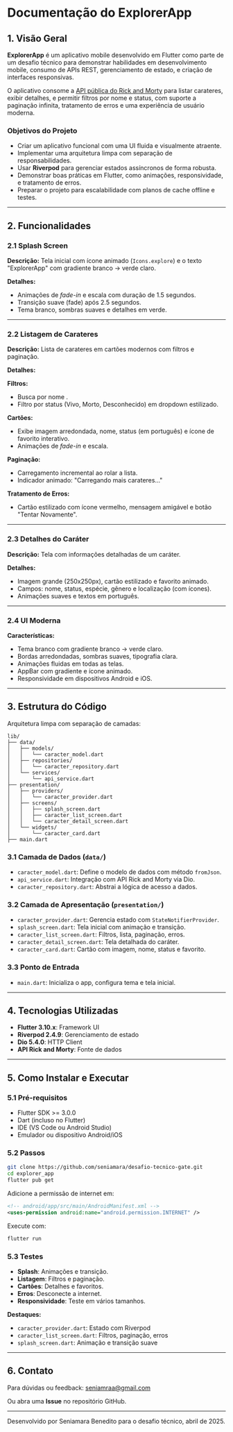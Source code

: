 
# Documentação do ExplorerApp

## 1. Visão Geral

**ExplorerApp** é um aplicativo mobile desenvolvido em Flutter como parte de um desafio técnico para demonstrar habilidades em desenvolvimento mobile, consumo de APIs REST, gerenciamento de estado, e criação de interfaces responsivas.

O aplicativo consome a [API pública do Rick and Morty](https://rickandmortyapi.com/) para listar carateres, exibir detalhes, e permitir filtros por nome e status, com suporte a paginação infinita, tratamento de erros e uma experiência de usuário moderna.

### Objetivos do Projeto

- Criar um aplicativo funcional com uma UI fluida e visualmente atraente.  
- Implementar uma arquitetura limpa com separação de responsabilidades.  
- Usar **Riverpod** para gerenciar estados assíncronos de forma robusta.  
- Demonstrar boas práticas em Flutter, como animações, responsividade, e tratamento de erros.  
- Preparar o projeto para escalabilidade com planos de cache offline e testes.  

---

## 2. Funcionalidades

### 2.1 Splash Screen

**Descrição:** Tela inicial com ícone animado (`Icons.explore`) e o texto "ExplorerApp" com gradiente branco → verde claro.

**Detalhes:**
- Animações de *fade-in* e escala com duração de 1.5 segundos.
- Transição suave (fade) após 2.5 segundos.
- Tema branco, sombras suaves e detalhes em verde.

---

### 2.2 Listagem de Carateres

**Descrição:** Lista de carateres em cartões modernos com filtros e paginação.

**Detalhes:**

**Filtros:**
- Busca por nome .
- Filtro por status (Vivo, Morto, Desconhecido) em dropdown estilizado.

**Cartões:**
- Exibe imagem arredondada, nome, status (em português) e ícone de favorito interativo.
- Animações de *fade-in* e escala.

**Paginação:**
- Carregamento incremental ao rolar a lista.
- Indicador animado: "Carregando mais carateres..."

**Tratamento de Erros:**
- Cartão estilizado com ícone vermelho, mensagem amigável e botão "Tentar Novamente".

---

### 2.3 Detalhes do Caráter

**Descrição:** Tela com informações detalhadas de um caráter.

**Detalhes:**
- Imagem grande (250x250px), cartão estilizado e favorito animado.
- Campos: nome, status, espécie, gênero e localização (com ícones).
- Animações suaves e textos em português.

---

### 2.4 UI Moderna

**Características:**
- Tema branco com gradiente branco → verde claro.
- Bordas arredondadas, sombras suaves, tipografia clara.
- Animações fluidas em todas as telas.
- AppBar com gradiente e ícone animado.
- Responsividade em dispositivos Android e iOS.

---

## 3. Estrutura do Código

Arquitetura limpa com separação de camadas:

```
lib/
├── data/
│   ├── models/
│   │   └── caracter_model.dart
│   ├── repositories/
│   │   └── caracter_repository.dart
│   └── services/
│       └── api_service.dart
├── presentation/
│   ├── providers/
│   │   └── caracter_provider.dart
│   ├── screens/
│   │   ├── splash_screen.dart
│   │   ├── caracter_list_screen.dart
│   │   └── caracter_detail_screen.dart
│   └── widgets/
│       └── caracter_card.dart
├── main.dart
```

### 3.1 Camada de Dados (`data/`)

- `caracter_model.dart`: Define o modelo de dados com método `fromJson`.
- `api_service.dart`: Integração com API Rick and Morty via Dio.
- `caracter_repository.dart`: Abstrai a lógica de acesso a dados.

### 3.2 Camada de Apresentação (`presentation/`)

- `caracter_provider.dart`: Gerencia estado com `StateNotifierProvider`.
- `splash_screen.dart`: Tela inicial com animação e transição.
- `caracter_list_screen.dart`: Filtros, lista, paginação, erros.
- `caracter_detail_screen.dart`: Tela detalhada do caráter.
- `caracter_card.dart`: Cartão com imagem, nome, status e favorito.

### 3.3 Ponto de Entrada

- `main.dart`: Inicializa o app, configura tema e tela inicial.

---

## 4. Tecnologias Utilizadas

- **Flutter 3.10.x**: Framework UI
- **Riverpod 2.4.9**: Gerenciamento de estado
- **Dio 5.4.0**: HTTP Client
- **API Rick and Morty**: Fonte de dados

---

## 5. Como Instalar e Executar

### 5.1 Pré-requisitos

- Flutter SDK >= 3.0.0  
- Dart (incluso no Flutter)  
- IDE (VS Code ou Android Studio)  
- Emulador ou dispositivo Android/iOS  

### 5.2 Passos

```bash
git clone https://github.com/seniamara/desafio-tecnico-gate.git
cd explorer_app
flutter pub get
```

Adicione a permissão de internet em:

```xml
<!-- android/app/src/main/AndroidManifest.xml -->
<uses-permission android:name="android.permission.INTERNET" />
```

Execute com:

```bash
flutter run
```

### 5.3 Testes

- **Splash**: Animações e transição.
- **Listagem**: Filtros e paginação.
- **Cartões**: Detalhes e favoritos.
- **Erros**: Desconecte a internet.
- **Responsividade**: Teste em vários tamanhos.

**Destaques:**
- `caracter_provider.dart`: Estado com Riverpod
- `caracter_list_screen.dart`: Filtros, paginação, erros
- `splash_screen.dart`: Animação e transição suave

---

## 6. Contato

Para dúvidas ou feedback: seniamraa@gmail.com

Ou abra uma **Issue** no repositório GitHub.

---

Desenvolvido por Seniamara Benedito para o desafio técnico, abril de 2025.
